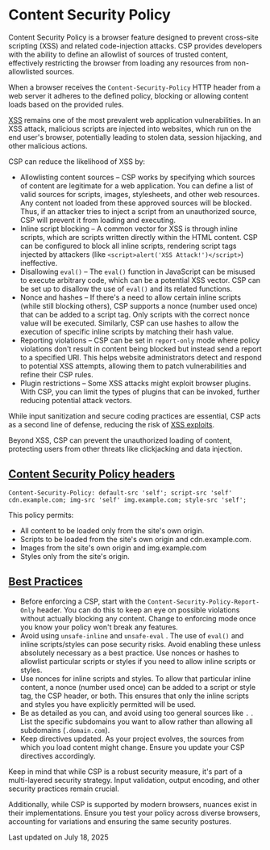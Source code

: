 # Content Security Policy

Content Security Policy is a browser feature designed to prevent cross-site scripting (XSS) and related code-injection attacks. CSP provides developers with the ability to define an allowlist of sources of trusted content, effectively restricting the browser from loading any resources from non-allowlisted sources.

When a browser receives the `Content-Security-Policy` HTTP header from a web server it adheres to the defined policy, blocking or allowing content loads based on the provided rules.

[XSS](/guides/understanding-xss-attacks) remains one of the most prevalent web application vulnerabilities. In an XSS attack, malicious scripts are injected into websites, which run on the end user's browser, potentially leading to stolen data, session hijacking, and other malicious actions.

CSP can reduce the likelihood of XSS by:

*   Allowlisting content sources – CSP works by specifying which sources of content are legitimate for a web application. You can define a list of valid sources for scripts, images, stylesheets, and other web resources. Any content not loaded from these approved sources will be blocked. Thus, if an attacker tries to inject a script from an unauthorized source, CSP will prevent it from loading and executing.
*   Inline script blocking – A common vector for XSS is through inline scripts, which are scripts written directly within the HTML content. CSP can be configured to block all inline scripts, rendering script tags injected by attackers (like `<script>alert('XSS Attack!')</script>`) ineffective.
*   Disallowing `eval()` – The `eval()` function in JavaScript can be misused to execute arbitrary code, which can be a potential XSS vector. CSP can be set up to disallow the use of `eval()` and its related functions.
*   Nonce and hashes – If there's a need to allow certain inline scripts (while still blocking others), CSP supports a nonce (number used once) that can be added to a script tag. Only scripts with the correct nonce value will be executed. Similarly, CSP can use hashes to allow the execution of specific inline scripts by matching their hash value.
*   Reporting violations – CSP can be set in `report-only` mode where policy violations don't result in content being blocked but instead send a report to a specified URI. This helps website administrators detect and respond to potential XSS attempts, allowing them to patch vulnerabilities and refine their CSP rules.
*   Plugin restrictions – Some XSS attacks might exploit browser plugins. With CSP, you can limit the types of plugins that can be invoked, further reducing potential attack vectors.

While input sanitization and secure coding practices are essential, CSP acts as a second line of defense, reducing the risk of [XSS exploits](/guides/understanding-xss-attacks).

Beyond XSS, CSP can prevent the unauthorized loading of content, protecting users from other threats like clickjacking and data injection.

## [Content Security Policy headers](#content-security-policy-headers)

```
Content-Security-Policy: default-src 'self'; script-src 'self' cdn.example.com; img-src 'self' img.example.com; style-src 'self';
```

This policy permits:

*   All content to be loaded only from the site's own origin.
*   Scripts to be loaded from the site's own origin and cdn.example.com.
*   Images from the site's own origin and img.example.com
*   Styles only from the site's origin.

## [Best Practices](#best-practices)

*   Before enforcing a CSP, start with the `Content-Security-Policy-Report-Only` header. You can do this to keep an eye on possible violations without actually blocking any content. Change to enforcing mode once you know your policy won't break any features.
*   Avoid using `unsafe-inline` and `unsafe-eval` . The use of `eval()` and inline scripts/styles can pose security risks. Avoid enabling these unless absolutely necessary as a best practice. Use nonces or hashes to allowlist particular scripts or styles if you need to allow inline scripts or styles.
*   Use nonces for inline scripts and styles. To allow that particular inline content, a nonce (number used once) can be added to a script or style tag, the CSP header, or both. This ensures that only the inline scripts and styles you have explicitly permitted will be used.
*   Be as detailed as you can, and avoid using too general sources like `.` . List the specific subdomains you want to allow rather than allowing all subdomains (`.domain.com`).
*   Keep directives updated. As your project evolves, the sources from which you load content might change. Ensure you update your CSP directives accordingly.

Keep in mind that while CSP is a robust security measure, it's part of a multi-layered security strategy. Input validation, output encoding, and other security practices remain crucial.

Additionally, while CSP is supported by modern browsers, nuances exist in their implementations. Ensure you test your policy across diverse browsers, accounting for variations and ensuring the same security postures.

Last updated on July 18, 2025